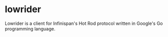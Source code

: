 # lowrider
Lowrider is a client for Infinispan's Hot Rod protocol written in Google's Go programming language.
